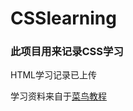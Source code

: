 # CSSlearning
### 此项目用来记录CSS学习

HTML学习记录已上传

学习资料来自于[菜鸟教程](https://www.runoob.com/css/css-tutorial.html)

